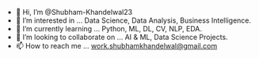 - 👋 Hi, I’m @Shubham-Khandelwal23
- 👀 I’m interested in ... Data Science, Data Analysis, Business Intelligence.
- 🌱 I’m currently learning ... Python, ML, DL, CV, NLP, EDA.
- 💞️ I’m looking to collaborate on ... AI & ML, Data Science Projects.
- 📫 How to reach me ... work.shubhamkhandelwal@gmail.com

<!---
Shubham-Khandelwal23/Shubham-Khandelwal23 is a ✨ special ✨ repository because its `README.md` (this file) appears on your GitHub profile.
You can click the Preview link to take a look at your changes.
--->
